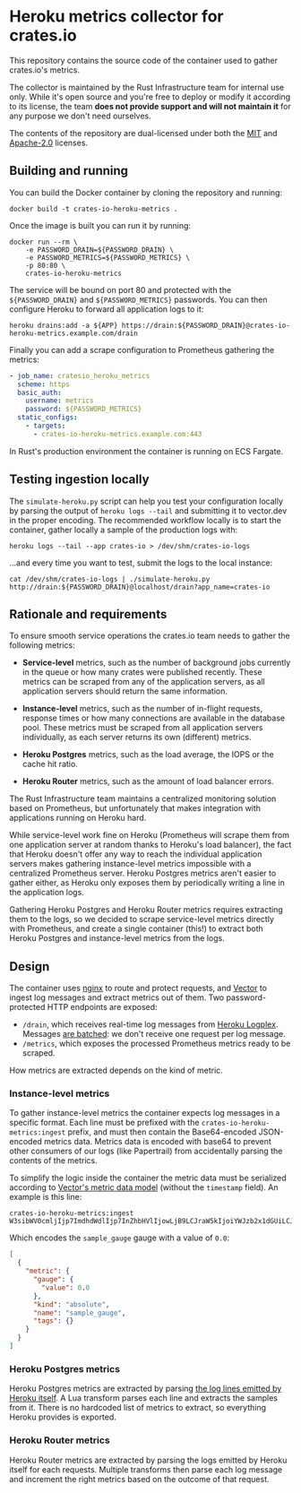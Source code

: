 # Heroku metrics collector for crates.io

This repository contains the source code of the container used to gather
crates.io's metrics.

The collector is maintained by the Rust Infrastructure team for internal use
only. While it's open source and you're free to deploy or modify it according
to its license, the team **does not provide support and will not maintain it**
for any purpose we don't need ourselves.

The contents of the repository are dual-licensed under both the
[MIT](./LICENSE-MIT) and [Apache-2.0](./LICENSE-APACHE) licenses.

## Building and running

You can build the Docker container by cloning the repository and running:

```
docker build -t crates-io-heroku-metrics .
```

Once the image is built you can run it by running:

```
docker run --rm \
    -e PASSWORD_DRAIN=${PASSWORD_DRAIN} \
    -e PASSWORD_METRICS=${PASSWORD_METRICS} \
    -p 80:80 \
    crates-io-heroku-metrics
```

The service will be bound on port 80 and protected with the `${PASSWORD_DRAIN}`
and `${PASSWORD_METRICS}` passwords. You can then configure Heroku to forward
all application logs to it:

```
heroku drains:add -a ${APP} https://drain:${PASSWORD_DRAIN}@crates-io-heroku-metrics.example.com/drain
```

Finally you can add a scrape configuration to Prometheus gathering the metrics:

```yaml
- job_name: cratesio_heroku_metrics
  scheme: https
  basic_auth:
    username: metrics
    password: ${PASSWORD_METRICS}
  static_configs:
    - targets:
      - crates-io-heroku-metrics.example.com:443
```

In Rust's production environment the container is running on ECS Fargate.

## Testing ingestion locally

The `simulate-heroku.py` script can help you test your configuration locally by
parsing the output of `heroku logs --tail` and submitting it to vector.dev in
the proper encoding. The recommended workflow locally is to start the
container, gather locally a sample of the production logs with:

```
heroku logs --tail --app crates-io > /dev/shm/crates-io-logs
```

...and every time you want to test, submit the logs to the local instance:

```
cat /dev/shm/crates-io-logs | ./simulate-heroku.py http://drain:${PASSWORD_DRAIN}@localhost/drain?app_name=crates-io
```

## Rationale and requirements

To ensure smooth service operations the crates.io team needs to gather the
following metrics:

* **Service-level** metrics, such as the number of background jobs currently in
  the queue or how many crates were published recently. These metrics can be
  scraped from any of the application servers, as all application servers
  should return the same information.

* **Instance-level** metrics, such as the number of in-flight requests,
  response times or how many connections are available in the database pool.
  These metrics must be scraped from all application servers individually, as
  each server returns its own (different) metrics.

* **Heroku Postgres** metrics, such as the load average, the IOPS or the cache hit
  ratio.

* **Heroku Router** metrics, such as the amount of load balancer errors.

The Rust Infrastructure team maintains a centralized monitoring solution based
on Prometheus, but unfortunately that makes integration with applications
running on Heroku hard.

While service-level work fine on Heroku (Prometheus will scrape them from one
application server at random thanks to Heroku's load balancer), the fact that
Heroku doesn't offer any way to reach the individual application servers makes
gathering instance-level metrics impossible with a centralized Prometheus
server. Heroku Postgres metrics aren't easier to gather either, as Heroku only
exposes them by periodically writing a line in the application logs.

Gathering Heroku Postgres and Heroku Router metrics requires extracting them to
the logs, so we decided to scrape service-level metrics directly with
Prometheus, and create a single container (this!) to extract both Heroku
Postgres and instance-level metrics from the logs.

## Design

The container uses [nginx] to route and protect requests, and [Vector] to
ingest log messages and extract metrics out of them. Two password-protected
HTTP endpoints are exposed:

* `/drain`, which receives real-time log messages from [Heroku Logplex].
  Messages [are batched][logplex-batches]: we don't receive one request per
  log message.
* `/metrics`, which exposes the processed Prometheus metrics ready to be
  scraped.

How metrics are extracted depends on the kind of metric.

### Instance-level metrics

To gather instance-level metrics the container expects log messages in a
specific format. Each line must be prefixed with the
`crates-io-heroku-metrics:ingest` prefix, and must then contain the
Base64-encoded JSON-encoded metrics data. Metrics data is encoded with base64
to prevent other consumers of our logs (like Papertrail) from accidentally
parsing the contents of the metrics.

To simplify the logic inside the container the metric data must be serialized
according to [Vector's metric data model][data-model] (without the `timestamp`
field). An example is this line:

```
crates-io-heroku-metrics:ingest W3sibWV0cmljIjp7ImdhdWdlIjp7InZhbHVlIjowLjB9LCJraW5kIjoiYWJzb2x1dGUiLCJuYW1lIjoic2FtcGxlX2dhdWdlIiwidGFncyI6e319fV0=
```

Which encodes the `sample_gauge` gauge with a value of `0.0`:

```json
[
  {
    "metric": {
      "gauge": {
        "value": 0.0
      },
      "kind": "absolute",
      "name": "sample_gauge",
      "tags": {}
    }
  }
]
```

### Heroku Postgres metrics

Heroku Postgres metrics are extracted by parsing [the log lines emitted by
Heroku itself][heroku-postgres-metrics]. A Lua transform parses each line and
extracts the samples from it. There is no hardcoded list of metrics to extract,
so everything Heroku provides is exported.

### Heroku Router metrics

Heroku Router metrics are extracted by parsing the logs emitted by Heroku
itself for each requests. Multiple transforms then parse each log message and
increment the right metrics based on the outcome of that request.

[nginx]: https://nginx.org/
[Vector]: https://vector.dev/
[Heroku Logplex]: https://devcenter.heroku.com/articles/logplex
[heroku-postgres-metrics]: https://devcenter.heroku.com/articles/heroku-postgres-metrics-logs
[data-model]: https://vector.dev/docs/about/under-the-hood/architecture/data-model/metric/
[logplex-batches]: https://devcenter.heroku.com/articles/log-drains#https-drains

